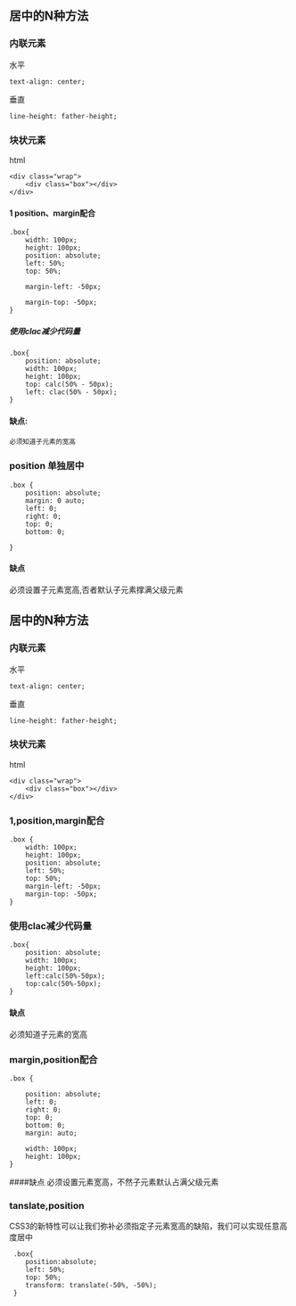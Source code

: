 <!-- 参考 http://www.w3cplus.com/css3/css-secrets/vertical-centering.html -->


## 居中的N种方法

### 内联元素

水平 

    text-align: center;

垂直  

    line-height: father-height;


###  块状元素

html 

    <div class="wrap">
        <div class="box"></div>
    </div>

####  1 position、margin配合 

    .box{
        width: 100px;
        height: 100px;
        position: absolute;
        left: 50%;
        top: 50%;
        
        margin-left: -50px;    
        
        margin-top: -50px;      
    }

##### 使用clac减少代码量

    .box{
        position: absolute;
        width: 100px;
        height: 100px;
        top: calc(50% - 50px);
        left: clac(50% - 50px);
    }

#### 缺点:
    必须知道子元素的宽高

### position 单独居中

    .box {
        position: absolute;
        margin: 0 auto;
        left: 0;
        right: 0;
        top: 0;
        bottom: 0;

    }

#### 缺点
必须设置子元素宽高,否者默认子元素撑满父级元素


## 居中的N种方法

### 内联元素

水平 

    text-align: center;

垂直

    line-height: father-height;


###  块状元素

html 

    <div class="wrap">
        <div class="box"></div>
    </div>

### 1,position,margin配合 

    .box {
        width: 100px;
        height: 100px;
        position: absolute;
        left: 50%;
        top: 50%;
        margin-left: -50px;     
        margin-top: -50px;     
    }

### 使用clac减少代码量

    .box{
        position: absolute;
        width: 100px;
        height: 100px;
        left:calc(50%-50px);
        top:calc(50%-50px);
    }

#### 缺点
 必须知道子元素的宽高

### margin,position配合

    .box {
        
        position: absolute;
        left: 0; 
        right: 0;
        top: 0;
        bottom: 0;
        margin: auto;
        
        width: 100px;
        height: 100px;
    }

####缺点 
    必须设置元素宽高，不然子元素默认占满父级元素 

### tanslate,position

CSS3的新特性可以让我们弥补必须指定子元素宽高的缺陷，我们可以实现任意高度居中

     .box{
        position:absolute;
        left: 50%;
        top: 50%;
        transform: translate(-50%, -50%);
     }